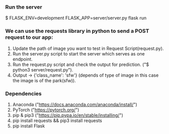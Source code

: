 ### Run the server
$ FLASK_ENV=development FLASK_APP=server/server.py flask run

### We can use the requests library in python to send a POST request to our app:
1. Update the path of image you want to test in Request Script(request.py).
2. Run the server.py script to start the server which serves as one endpoint.
3. Run the request.py script and check the output for prediction. ("$ python3 server/request.py").
4. Output -> {'class_name': 'sfw'} (depends of type of image in this case the image is of the park(sfw)).

### Dependencies
1. Anaconda ("https://docs.anaconda.com/anaconda/install/")
2. PyTorch ("https://pytorch.org/")
3. pip & pip3 ("https://pip.pypa.io/en/stable/installing/")
4. pip install requests && pip3 install requests
5. pip install Flask